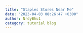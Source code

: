 ```yaml
---
title: "Staples Stores Near Me"
date: "2023-04-03 08:26:47 +0300"
author: NrdyBhu1
category: tutorial blog
---
```

